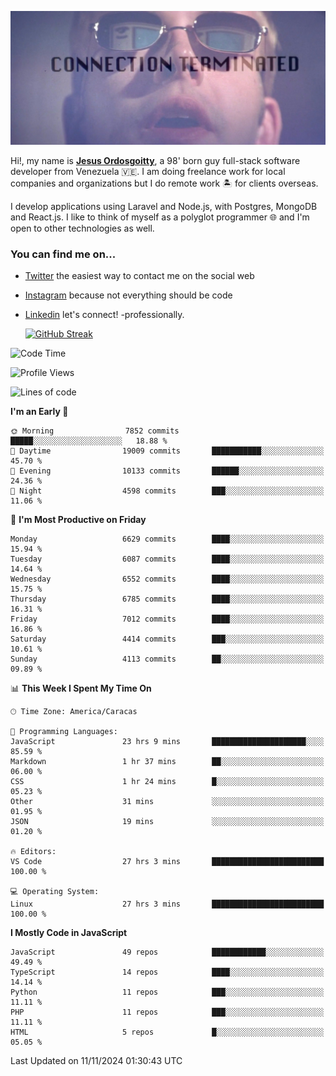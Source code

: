 ![hackers movie reference](./disconnected.jpg)

Hi!, my name is [**Jesus Ordosgoitty**](https://jodaz.dev), a 98' born guy full-stack software developer from Venezuela 🇻🇪. I am doing freelance work for local companies and organizations but I do remote work 🏝️ for clients overseas. 

I develop applications using Laravel and Node.js, with Postgres, MongoDB and React.js. I like to think of myself as a polyglot programmer 🌐 and I'm open to other technologies as well.

### You can find me on...

- [Twitter](https://twitter.com/jodaz_) the easiest way to contact me on the social web
- [Instagram](https://instagram.com/jodaz_) because not everything should be code
- [Linkedin](https://linkedin.com/in/jodaz) let's connect! -professionally.


    [![GitHub Streak](https://streak-stats.demolab.com?user=jodaz&theme=tokyonight)](https://git.io/streak-stats)

<!--START_SECTION:waka-->
![Code Time](http://img.shields.io/badge/Code%20Time-7%2C495%20hrs%2052%20mins-blue)

![Profile Views](http://img.shields.io/badge/Profile%20Views-28-blue)

![Lines of code](https://img.shields.io/badge/From%20Hello%20World%20I%27ve%20Written-82.0%20million%20lines%20of%20code-blue)

**I'm an Early 🐤** 

```text
🌞 Morning                7852 commits        █████░░░░░░░░░░░░░░░░░░░░   18.88 % 
🌆 Daytime                19009 commits       ███████████░░░░░░░░░░░░░░   45.70 % 
🌃 Evening                10133 commits       ██████░░░░░░░░░░░░░░░░░░░   24.36 % 
🌙 Night                  4598 commits        ███░░░░░░░░░░░░░░░░░░░░░░   11.06 % 
```
📅 **I'm Most Productive on Friday** 

```text
Monday                   6629 commits        ████░░░░░░░░░░░░░░░░░░░░░   15.94 % 
Tuesday                  6087 commits        ████░░░░░░░░░░░░░░░░░░░░░   14.64 % 
Wednesday                6552 commits        ████░░░░░░░░░░░░░░░░░░░░░   15.75 % 
Thursday                 6785 commits        ████░░░░░░░░░░░░░░░░░░░░░   16.31 % 
Friday                   7012 commits        ████░░░░░░░░░░░░░░░░░░░░░   16.86 % 
Saturday                 4414 commits        ███░░░░░░░░░░░░░░░░░░░░░░   10.61 % 
Sunday                   4113 commits        ██░░░░░░░░░░░░░░░░░░░░░░░   09.89 % 
```


📊 **This Week I Spent My Time On** 

```text
🕑︎ Time Zone: America/Caracas

💬 Programming Languages: 
JavaScript               23 hrs 9 mins       █████████████████████░░░░   85.59 % 
Markdown                 1 hr 37 mins        ██░░░░░░░░░░░░░░░░░░░░░░░   06.00 % 
CSS                      1 hr 24 mins        █░░░░░░░░░░░░░░░░░░░░░░░░   05.23 % 
Other                    31 mins             ░░░░░░░░░░░░░░░░░░░░░░░░░   01.95 % 
JSON                     19 mins             ░░░░░░░░░░░░░░░░░░░░░░░░░   01.20 % 

🔥 Editors: 
VS Code                  27 hrs 3 mins       █████████████████████████   100.00 % 

💻 Operating System: 
Linux                    27 hrs 3 mins       █████████████████████████   100.00 % 
```

**I Mostly Code in JavaScript** 

```text
JavaScript               49 repos            ████████████░░░░░░░░░░░░░   49.49 % 
TypeScript               14 repos            ████░░░░░░░░░░░░░░░░░░░░░   14.14 % 
Python                   11 repos            ███░░░░░░░░░░░░░░░░░░░░░░   11.11 % 
PHP                      11 repos            ███░░░░░░░░░░░░░░░░░░░░░░   11.11 % 
HTML                     5 repos             █░░░░░░░░░░░░░░░░░░░░░░░░   05.05 % 
```




 Last Updated on 11/11/2024 01:30:43 UTC
<!--END_SECTION:waka-->

